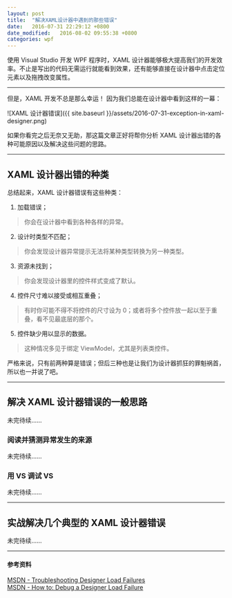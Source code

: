 ```yaml
---
layout: post
title:  "解决XAML设计器中遇到的那些错误"
date:   2016-07-31 22:29:12 +0800
date_modified:   2016-08-02 09:55:38 +0800
categories: wpf
---
```


使用 Visual Studio 开发 WPF 程序时，XAML 设计器能够极大提高我们的开发效率。不止是写出的代码无需运行就能看到效果，还有能够直接在设计器中点击定位元素以及拖拽改变属性。

---

但是，XAML 开发不总是那么幸运！
因为我们总能在设计器中看到这样的一幕：

![XAML 设计器错误]({{ site.baseurl }}/assets/2016-07-31-exception-in-xaml-designer.png)

如果你看完之后无奈又无助，那这篇文章正好将帮你分析 XAML 设计器出错的各种可能原因以及解决这些问题的思路。

---

## XAML 设计器出错的种类
总结起来，XAML 设计器错误有这些种类：  
1. 加载错误；  
> 你会在设计器中看到各种各样的异常。  
2. 设计时类型不匹配；  
> 你会发现设计器异常提示无法将某种类型转换为另一种类型。  
3. 资源未找到；  
> 你会发现设计器里的控件样式变成了默认。  
4. 控件尺寸难以接受或相互重叠；  
> 有时你可能不得不将控件的尺寸设为 0；或者将多个控件放一起以至于重叠，看不见最底层的那个。  
5. 控件缺少用以显示的数据。  
> 这种情况多见于绑定 ViewModel，尤其是列表类控件。  

严格来说，只有前两种算是错误；但后三种也是让我们为设计器抓狂的罪魁祸首，所以也一并说了吧。

---

## 解决 XAML 设计器错误的一般思路
未完待续……

### 阅读并猜测异常发生的来源
未完待续……

### 用 VS 调试 VS
未完待续……

---

## 实战解决几个典型的 XAML 设计器错误
未完待续……

---

#### 参考资料

[MSDN - Troubleshooting Designer Load Failures](https://msdn.microsoft.com/en-us/library/jj871742.aspx)  
[MSDN - How to: Debug a Designer Load Failure](https://msdn.microsoft.com/en-us/library/ee856616.aspx)